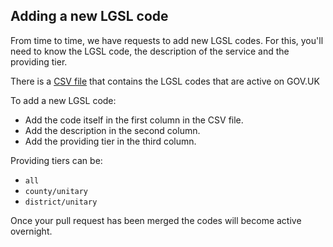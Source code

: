## Adding a new LGSL code

From time to time, we have requests to add new LGSL codes. For this,
you'll need to know the LGSL code, the description of the service and
the providing tier.

There is a [CSV
file](https://github.com/alphagov/publisher/blob/master/data/local_services.csv)
that contains the LGSL codes that are active on GOV.UK

To add a new LGSL code:
- Add the code itself in the first column in the CSV file.
- Add the description in the second column.
- Add the providing tier in the third column.

Providing tiers can be:
- `all`
- `county/unitary`
- `district/unitary`

Once your pull request has been merged the codes will become active overnight.
